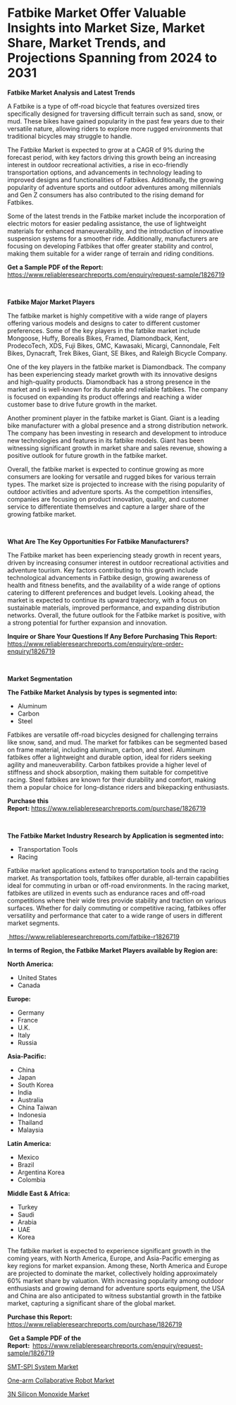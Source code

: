 <p><h1>Fatbike Market Offer Valuable Insights into Market Size, Market Share, Market Trends, and Projections Spanning from 2024 to 2031</h1></p><p><strong>Fatbike Market Analysis and Latest Trends</strong></p>
<p><p>A Fatbike is a type of off-road bicycle that features oversized tires specifically designed for traversing difficult terrain such as sand, snow, or mud. These bikes have gained popularity in the past few years due to their versatile nature, allowing riders to explore more rugged environments that traditional bicycles may struggle to handle.</p><p>The Fatbike Market is expected to grow at a CAGR of 9% during the forecast period, with key factors driving this growth being an increasing interest in outdoor recreational activities, a rise in eco-friendly transportation options, and advancements in technology leading to improved designs and functionalities of Fatbikes. Additionally, the growing popularity of adventure sports and outdoor adventures among millennials and Gen Z consumers has also contributed to the rising demand for Fatbikes.</p><p>Some of the latest trends in the Fatbike market include the incorporation of electric motors for easier pedaling assistance, the use of lightweight materials for enhanced maneuverability, and the introduction of innovative suspension systems for a smoother ride. Additionally, manufacturers are focusing on developing Fatbikes that offer greater stability and control, making them suitable for a wider range of terrain and riding conditions.</p></p>
<p><strong>Get a Sample PDF of the Report:&nbsp;</strong> <a href="https://www.reliableresearchreports.com/enquiry/request-sample/1826719">https://www.reliableresearchreports.com/enquiry/request-sample/1826719</a></p>
<p>&nbsp;</p>
<p><strong>Fatbike Major Market Players</strong></p>
<p><p>The fatbike market is highly competitive with a wide range of players offering various models and designs to cater to different customer preferences. Some of the key players in the fatbike market include Mongoose, Huffy, Borealis Bikes, Framed, Diamondback, Kent, ProdecoTech, XDS, Fuji Bikes, GMC, Kawasaki, Micargi, Cannondale, Felt Bikes, Dynacraft, Trek Bikes, Giant, SE Bikes, and Raleigh Bicycle Company.</p><p>One of the key players in the fatbike market is Diamondback. The company has been experiencing steady market growth with its innovative designs and high-quality products. Diamondback has a strong presence in the market and is well-known for its durable and reliable fatbikes. The company is focused on expanding its product offerings and reaching a wider customer base to drive future growth in the market.</p><p>Another prominent player in the fatbike market is Giant. Giant is a leading bike manufacturer with a global presence and a strong distribution network. The company has been investing in research and development to introduce new technologies and features in its fatbike models. Giant has been witnessing significant growth in market share and sales revenue, showing a positive outlook for future growth in the fatbike market.</p><p>Overall, the fatbike market is expected to continue growing as more consumers are looking for versatile and rugged bikes for various terrain types. The market size is projected to increase with the rising popularity of outdoor activities and adventure sports. As the competition intensifies, companies are focusing on product innovation, quality, and customer service to differentiate themselves and capture a larger share of the growing fatbike market.</p></p>
<p>&nbsp;</p>
<p><strong>What Are The Key Opportunities For Fatbike Manufacturers?</strong></p>
<p><p>The Fatbike market has been experiencing steady growth in recent years, driven by increasing consumer interest in outdoor recreational activities and adventure tourism. Key factors contributing to this growth include technological advancements in Fatbike design, growing awareness of health and fitness benefits, and the availability of a wide range of options catering to different preferences and budget levels. Looking ahead, the market is expected to continue its upward trajectory, with a focus on sustainable materials, improved performance, and expanding distribution networks. Overall, the future outlook for the Fatbike market is positive, with a strong potential for further expansion and innovation.</p></p>
<p><strong>Inquire or Share Your Questions If Any Before Purchasing This Report:</strong> <a href="https://www.reliableresearchreports.com/enquiry/pre-order-enquiry/1826719">https://www.reliableresearchreports.com/enquiry/pre-order-enquiry/1826719</a></p>
<p>&nbsp;</p>
<p><strong>Market Segmentation</strong></p>
<p><strong>The Fatbike Market Analysis by types is segmented into:</strong></p>
<p><ul><li>Aluminum</li><li>Carbon</li><li>Steel</li></ul></p>
<p><p>Fatbikes are versatile off-road bicycles designed for challenging terrains like snow, sand, and mud. The market for fatbikes can be segmented based on frame material, including aluminum, carbon, and steel. Aluminum fatbikes offer a lightweight and durable option, ideal for riders seeking agility and maneuverability. Carbon fatbikes provide a higher level of stiffness and shock absorption, making them suitable for competitive racing. Steel fatbikes are known for their durability and comfort, making them a popular choice for long-distance riders and bikepacking enthusiasts.</p></p>
<p><strong>Purchase this Report:&nbsp;</strong><a href="https://www.reliableresearchreports.com/purchase/1826719">https://www.reliableresearchreports.com/purchase/1826719</a></p>
<p>&nbsp;</p>
<p><strong>The Fatbike Market Industry Research by Application is segmented into:</strong></p>
<p><ul><li>Transportation Tools</li><li>Racing</li></ul></p>
<p><p>Fatbike market applications extend to transportation tools and the racing market. As transportation tools, fatbikes offer durable, all-terrain capabilities ideal for commuting in urban or off-road environments. In the racing market, fatbikes are utilized in events such as endurance races and off-road competitions where their wide tires provide stability and traction on various surfaces. Whether for daily commuting or competitive racing, fatbikes offer versatility and performance that cater to a wide range of users in different market segments.</p></p>
<p><a href="https://www.reliableresearchreports.com/fatbike-r1826719">&nbsp;https://www.reliableresearchreports.com/fatbike-r1826719</a></p>
<p><strong>In terms of Region, the Fatbike Market Players available by Region are:</strong></p>
<p>
    <p> <strong> North America: </strong>
        <ul>
            <li>United States</li>
            <li>Canada</li>
        </ul>
        </p> 
    <p> <strong> Europe: </strong>
        <ul>
            <li>Germany</li>
            <li>France</li>
            <li>U.K.</li>
            <li>Italy</li>
            <li>Russia</li>
        </ul>
        </p> 
    <p> <strong> Asia-Pacific: </strong>
        <ul>
            <li>China</li>
            <li>Japan</li>
            <li>South Korea</li>
            <li>India</li>
            <li>Australia</li>
            <li>China Taiwan</li>
            <li>Indonesia</li>
            <li>Thailand</li>
            <li>Malaysia</li>
        </ul>
        </p> 
    <p> <strong> Latin America: </strong>
        <ul>
            <li>Mexico</li>
            <li>Brazil</li>
            <li>Argentina Korea</li>
            <li>Colombia</li>
        </ul>
        </p> 
    <p> <strong> Middle East & Africa: </strong>
        <ul>
            <li>Turkey</li>
            <li>Saudi</li>
            <li>Arabia</li>
            <li>UAE</li>
            <li>Korea</li>
        </ul>
    </p>
    </p>
<p><p>The fatbike market is expected to experience significant growth in the coming years, with North America, Europe, and Asia-Pacific emerging as key regions for market expansion. Among these, North America and Europe are projected to dominate the market, collectively holding approximately 60% market share by valuation. With increasing popularity among outdoor enthusiasts and growing demand for adventure sports equipment, the USA and China are also anticipated to witness substantial growth in the fatbike market, capturing a significant share of the global market.</p></p>
<p><strong>Purchase this Report: </strong><a href="https://www.reliableresearchreports.com/purchase/1826719">https://www.reliableresearchreports.com/purchase/1826719</a></p>
<p>&nbsp;<strong>Get a Sample PDF of the Report:&nbsp;&nbsp;</strong><a href="https://www.reliableresearchreports.com/enquiry/request-sample/1826719">https://www.reliableresearchreports.com/enquiry/request-sample/1826719</a></p>
<p><strong></strong></p>
<p><p><a href="https://github.com/MaryamSipes/Market-Research-Report-List-1/blob/main/smt-spi-system-market.md">SMT-SPI System Market</a></p><p><a href="https://github.com/dylanObrien626/Market-Research-Report-List-1/blob/main/one-arm-collaborative-robot-market.md">One-arm Collaborative Robot Market</a></p><p><a href="https://github.com/eliasMan59/Market-Research-Report-List-1/blob/main/3n-silicon-monoxide-market.md">3N Silicon Monoxide Market</a></p></p>